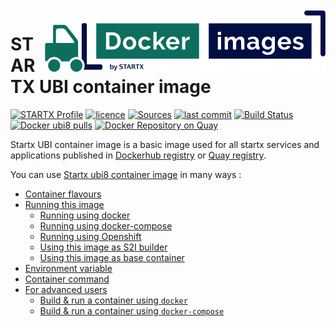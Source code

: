 <img align="right" src="https://raw.githubusercontent.com/startxfr/docker-images/ubi8/travis/logo-small.svg?sanitize=true">

# STARTX UBI container image

[![STARTX Profile](https://img.shields.io/badge/provider-startx-green.svg)](https://github.com/startxfr) [![licence](https://img.shields.io/github/license/startxfr/docker-images.svg)](https://github.com/startxfr/docker-images) [![Sources](https://img.shields.io/badge/startx-docker--images-blue.svg)](https://github.com/startxfr/docker-images/tree/ubi8/OS/)
[![last commit](https://img.shields.io/github/last-commit/startxfr/docker-images.svg)](https://github.com/startxfr/docker-images) [![Build Status](https://travis-ci.org/startxfr/docker-images.svg?branch=ubi8)](https://travis-ci.org/startxfr/docker-images) [![Docker ubi8 pulls](https://img.shields.io/docker/pulls/startx/ubi8)](https://hub.docker.com/r/startx/ubi8) [![Docker Repository on Quay](https://quay.io/repository/startx/ubi8/status "Docker Repository on Quay")](https://quay.io/repository/startx/ubi8)

Startx UBI container image is a basic image used for all startx services and applications published in
[Dockerhub registry](https://hub.docker.com/u/startx) or [Quay registry](https://quay.io/startx).

You can use [Startx ubi8 container image](https://docker-images.readthedocs.io/en/latest/OS/ubi8) in many ways :

- [Container flavours](https://docker-images.readthedocs.io/en/latest/OS/ubi8#container-flavours)
- [Running this image](https://docker-images.readthedocs.io/en/latest/OS/ubi8#running-this-image)
  - [Running using docker](https://docker-images.readthedocs.io/en/latest/OS/ubi8#running-using-docker)
  - [Running using docker-compose](https://docker-images.readthedocs.io/en/latest/OS/ubi8#running-using-docker-compose)
  - [Running using Openshift](https://docker-images.readthedocs.io/en/latest/OS/ubi8#running-using-openshift)
  - [Using this image as S2I builder](https://docker-images.readthedocs.io/en/latest/OS/ubi8#using-this-image-as-s2i-builder)
  - [Using this image as base container](https://docker-images.readthedocs.io/en/latest/OS/ubi8#using-this-image-as-base-container)
- [Environment variable](https://docker-images.readthedocs.io/en/latest/OS/ubi8#environment-variable)
- [Container command](https://docker-images.readthedocs.io/en/latest/OS/ubi8#container-command)
- [For advanced users](https://docker-images.readthedocs.io/en/latest/OS/ubi8#for-advanced-users)
  - [Build & run a container using `docker`](https://docker-images.readthedocs.io/en/latest/OS/ubi8#build--run-a-container-using-docker)
  - [Build & run a container using `docker-compose`](https://docker-images.readthedocs.io/en/latest/OS/ubi8#build--run-a-container-using-docker-compose)
